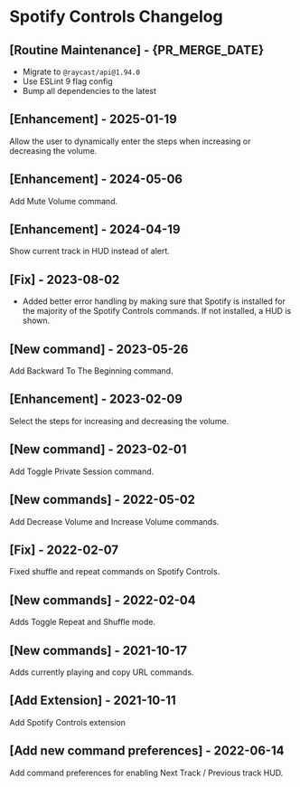 # Spotify Controls Changelog

## [Routine Maintenance] - {PR_MERGE_DATE}

- Migrate to `@raycast/api@1.94.0`
- Use ESLint 9 flag config
- Bump all dependencies to the latest

## [Enhancement] - 2025-01-19

Allow the user to dynamically enter the steps when increasing or decreasing the volume.

## [Enhancement] - 2024-05-06

Add Mute Volume command.

## [Enhancement] - 2024-04-19

Show current track in HUD instead of alert.

## [Fix] - 2023-08-02

- Added better error handling by making sure that Spotify is installed for the majority of the Spotify Controls commands. If not installed, a HUD is shown.

## [New command] - 2023-05-26

Add Backward To The Beginning command.

## [Enhancement] - 2023-02-09

Select the steps for increasing and decreasing the volume.

## [New command] - 2023-02-01

Add Toggle Private Session command.

## [New commands] - 2022-05-02

Add Decrease Volume and Increase Volume commands.

## [Fix] - 2022-02-07

Fixed shuffle and repeat commands on Spotify Controls.

## [New commands] - 2022-02-04

Adds Toggle Repeat and Shuffle mode.

## [New commands] - 2021-10-17

Adds currently playing and copy URL commands.

## [Add Extension] - 2021-10-11

Add Spotify Controls extension

## [Add new command preferences] - 2022-06-14

Add command preferences for enabling Next Track / Previous track HUD.
